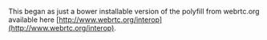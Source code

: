 This began as just a bower installable version of the polyfill from webrtc.org available here
[http://www.webrtc.org/interop](http://www.webrtc.org/interop).
